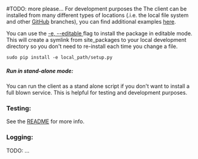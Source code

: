 
#TODO: more please...
For development purposes the The client can be installed from many different types of locations (.i.e. the local file system and other [GitHub](https://github.com) branches), you can find additional examples [here](http://www.developerfiles.com/pip-install-from-local-git-repository/).

You can use the [-e, --editable ](https://pip.pypa.io/en/latest/reference/pip_install/#cmdoption-e) flag to install the package in editable mode. This will create a symlink from site_packages to your local development directory so you don't need to re-install each time you change a file.
```commandline
sudo pip install -e local_path/setup.py
```

##### Run in stand-alone mode:

You can run the client as a stand alone script if you don't want to install a full blown service. This is helpful for testing and development purposes.


### Testing:

See the [README](../tinker_access_client/tests/README.md) for more info.

### Logging:

TODO: ...